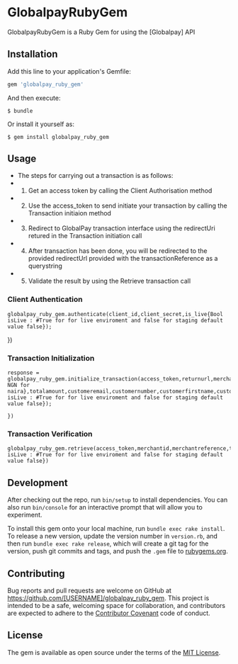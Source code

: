 # GlobalpayRubyGem

GlobalpayRubyGem is a Ruby Gem for using the [Globalpay] API


## Installation

Add this line to your application's Gemfile:

```ruby
gem 'globalpay_ruby_gem'
```

And then execute:

    $ bundle

Or install it yourself as:

    $ gem install globalpay_ruby_gem

## Usage
*	The steps for carrying out a transaction is as follows:
* 	1. Get an access token by calling the Client Authorisation method
*	2. Use the access_token to send initiate your transaction by calling the Transaction initiaion method
* 	3. Redirect to GlobalPay transaction interface using the redirectUri retured in the Transaction initiation call
* 	4. After transaction has been done, you will be redirected to the provided redirectUrl provided with the transactionReference as a querystring
*	5. Validate the result by using the Retrieve transaction call

### Client Authentication
	globalpay_ruby_gem.authenticate(client_id,client_secret,is_live{Bool isLive : #True for for live enviroment and false for staging default value false});
})


### Transaction Initialization
	response = globalpay_ruby_gem.initialize_transaction(access_token,returnurl,merchantreference,merchantid,description,currencycode{eg NGN for naira},totalamount,customeremail,customernumber,customerfirstname,customerlastname,is_live{Bool isLive : #True for for live enviroment and false for staging default value false});
                                                                                                                                                                                                                 })


### Transaction Verification
	globalpay_ruby_gem.retrieve(access_token,merchantid,merchantreference,transactionrequest,is_live{Bool isLive : #True for for live enviroment and false for staging default value false})

## Development

After checking out the repo, run `bin/setup` to install dependencies. You can also run `bin/console` for an interactive prompt that will allow you to experiment.

To install this gem onto your local machine, run `bundle exec rake install`. To release a new version, update the version number in `version.rb`, and then run `bundle exec rake release`, which will create a git tag for the version, push git commits and tags, and push the `.gem` file to [rubygems.org](https://rubygems.org).

## Contributing

Bug reports and pull requests are welcome on GitHub at https://github.com/[USERNAME]/globalpay_ruby_gem. This project is intended to be a safe, welcoming space for collaboration, and contributors are expected to adhere to the [Contributor Covenant](http://contributor-covenant.org) code of conduct.


## License

The gem is available as open source under the terms of the [MIT License](http://opensource.org/licenses/MIT).

